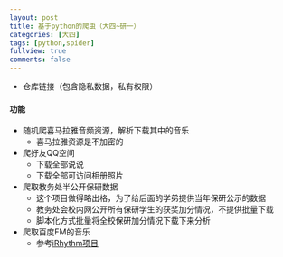 ```yaml
---
layout: post
title: 基于python的爬虫（大四~研一）
categories: [大四]
tags: [python,spider]
fullview: true
comments: false
---
```





* 仓库链接（包含隐私数据，私有权限）

#### 功能
* 随机爬喜马拉雅音频资源，解析下载其中的音乐
    - 喜马拉雅资源是不加密的
* 爬好友QQ空间
    - 下载全部说说
    - 下载全部可访问相册照片
* 爬取教务处半公开保研数据
    - 这个项目做得略出格，为了给后面的学弟提供当年保研公示的数据
    - 教务处会校内网公开所有保研学生的获奖加分情况，不提供批量下载
    - 脚本化方式批量将全校保研加分情况下载下来分析
* 爬取百度FM的音乐
    - 参考[iRhythm项目](https://github.com/whutddk/iRhythm)




